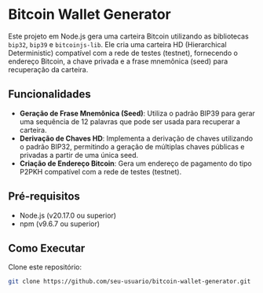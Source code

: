 # Bitcoin Wallet Generator

Este projeto em Node.js gera uma carteira Bitcoin utilizando as bibliotecas `bip32`, `bip39` e `bitcoinjs-lib`. Ele cria uma carteira HD (Hierarchical Deterministic) compatível com a rede de testes (testnet), fornecendo o endereço Bitcoin, a chave privada e a frase mnemônica (seed) para recuperação da carteira.

## Funcionalidades

- **Geração de Frase Mnemônica (Seed)**: Utiliza o padrão BIP39 para gerar uma sequência de 12 palavras que pode ser usada para recuperar a carteira.
- **Derivação de Chaves HD**: Implementa a derivação de chaves utilizando o padrão BIP32, permitindo a geração de múltiplas chaves públicas e privadas a partir de uma única seed.
- **Criação de Endereço Bitcoin**: Gera um endereço de pagamento do tipo P2PKH compatível com a rede de testes (testnet).

## Pré-requisitos

- Node.js (v20.17.0 ou superior)
- npm (v9.6.7 ou superior)

## Como Executar

Clone este repositório:

```bash
git clone https://github.com/seu-usuario/bitcoin-wallet-generator.git
